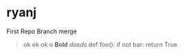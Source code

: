 # ryanj
First Repo
Branch merge 
> ok ok ok 
> o 
**Bold**
*dasds*
def foo():
    if not bar:
        return True
        

